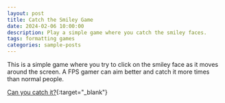 ```yaml
---
layout: post
title: Catch the Smiley Game
date: 2024-02-06 10:00:00
description: Play a simple game where you catch the smiley faces.
tags: formatting games 
categories: sample-posts
---
```

This is a simple game where you try to click on the smiley face as it moves around the screen. A FPS gamer can aim better and catch it more times than normal people. 

[Can you catch it?](/assets/games/catch-the-smiley.html){:target="_blank"}